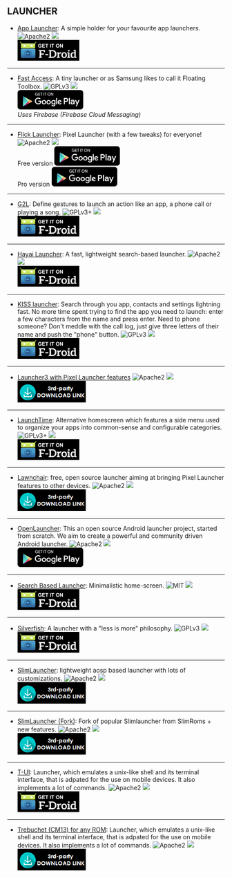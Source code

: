 <!--
    Copyright (C)  2017 PRIMOKORN.
    Permission is granted to copy, distribute and/or modify this document
    under the terms of the GNU Free Documentation License, Version 1.3
    or any later version published by the Free Software Foundation;
    with no Invariant Sections, no Front-Cover Texts, and no Back-Cover Texts.
    A copy of the license is included in the section entitled "GNU
    Free Documentation License".
-->
## LAUNCHER

* [App Launcher](https://f-droid.org/repository/browse/?fdid=com.simplemobiletools.applauncher): A simple holder for your favourite app launchers.
![Apache2](https://img.shields.io/badge/License-Apache%202.0-yellowgreen.svg?style=flat-square)
[![](https://img.shields.io/badge/Source-Github-lightgrey.svg?style=flat-square)](https://github.com/SimpleMobileTools/Simple-App-Launcher)  
[![](Pictures/F-Droid.png)](https://f-droid.org/repository/browse/?fdid=com.simplemobiletools.applauncher)

***

* [Fast Access](http://v.ht/vR0D): A tiny launcher or as Samsung likes to call it Floating Toolbox.
![GPLv3](https://img.shields.io/badge/License-GPLv3-brightgreen.svg?style=flat-square)
[![](https://img.shields.io/badge/Source-Github-lightgrey.svg?style=flat-square)](https://github.com/k0shk0sh/FastAccess)  
[![](Pictures/Google_Play.png)](https://play.google.com/store/apps/details?id=com.styleme.floating.toolbox.pro)  
_Uses Firebase (Firebase Cloud Messaging)_

***

* [Flick Launcher](https://play.google.com/store/apps/details?id=com.universallauncher.universallauncher): Pixel Launcher (with a few tweaks) for everyone!
![Apache2](https://img.shields.io/badge/License-Apache%202.0-yellowgreen.svg?style=flat-square)
[![](https://img.shields.io/badge/Source-Github-lightgrey.svg?style=flat-square)](https://github.com/michelelacorte/FlickLauncher)  
Free version [![](Pictures/Google_Play.png)](https://play.google.com/store/apps/details?id=com.universallauncher.universallauncher)  
Pro version [![](Pictures/Google_Play.png)](https://play.google.com/store/apps/details?id=com.universallauncher.flicklauncherpro)

***

* [G2L](http://v.ht/GZ0U): Define gestures to launch an action like an app, a phone call or playing a song.
![GPLv3+](https://img.shields.io/badge/License-GPLv3+-brightgreen.svg?style=flat-square)
[![](https://img.shields.io/badge/Source-GitLab-lightgrey.svg?style=flat-square)](https://gitlab.com/easwareapps/g2l-gesture-launcher)  
[![](Pictures/F-Droid.png)](http://v.ht/GZ0U)

***

* [Hayai Launcher](https://f-droid.org/repository/browse/?fdid=com.hayaisoftware.launcher): A fast, lightweight search-based launcher.
![Apache2](https://img.shields.io/badge/License-Apache%202.0-yellowgreen.svg?style=flat-square)
[![](https://img.shields.io/badge/Source-Github-lightgrey.svg?style=flat-square)](https://github.com/seizonsenryaku/HayaiLauncher)  
[![](Pictures/F-Droid.png)](https://f-droid.org/repository/browse/?fdid=com.hayaisoftware.launcher)

***

* [KISS launcher](http://v.ht/JqyL): Search through you app, contacts and settings lightning fast. No more time spent trying to find the app you need to launch: enter a few characters from the name and press enter. Need to phone someone? Don't meddle with the call log, just give three letters of their name and push the "phone" button.
![GPLv3](https://img.shields.io/badge/License-GPLv3-brightgreen.svg?style=flat-square)
[![](https://img.shields.io/badge/Source-Github-lightgrey.svg?style=flat-square)](https://github.com/Neamar/KISS)  
[![](Pictures/F-Droid.png)](http://v.ht/JqyL)

***

* [Launcher3 with Pixel Launcher features](https://forum.xda-developers.com/android/apps-games/launcher3-pixel-launcher-features-t3620972)
![Apache2](https://img.shields.io/badge/License-Apache%202.0-yellowgreen.svg?style=flat-square)
[![](https://img.shields.io/badge/Source-Github-lightgrey.svg?style=flat-square)](https://github.com/amirzaidi/Launcher3)  
[![](Pictures/3rd-party.png)](https://github.com/amirzaidi/Launcher3/releases)

***

* [LaunchTime](https://f-droid.org/repository/browse/?fdid=com.quaap.launchtime): Alternative homescreen which features a side menu used to organize your apps into common-sense and configurable categories.
![GPLv3+](https://img.shields.io/badge/License-GPLv3+-brightgreen.svg?style=flat-square)
[![](https://img.shields.io/badge/Source-Github-lightgrey.svg?style=flat-square)](https://github.com/quaap/LaunchTime)  
[![](Pictures/F-Droid.png)](https://f-droid.org/repository/browse/?fdid=com.quaap.launchtime)

***

* [Lawnchair](https://forum.xda-developers.com/android/apps-games/lawnchair-customizable-pixel-launcher-t3627137): free, open source launcher aiming at bringing Pixel Launcher features to other devices.
![Apache2](https://img.shields.io/badge/License-Apache%202.0-yellowgreen.svg?style=flat-square)
[![](https://img.shields.io/badge/Source-Github-lightgrey.svg?style=flat-square)](https://github.com/Deletescape-Media/Lawnchair)  
[![](Pictures/3rd-party.png)](https://github.com/Deletescape-Media/Lawnchair/releases)

***

* [OpenLauncher](https://play.google.com/store/apps/details?id=com.benny.openlauncher): This an open source Android launcher project, started from scratch. We aim to create a powerful and community driven Android launcher.
![Apache2](https://img.shields.io/badge/License-Apache%202.0-yellowgreen.svg?style=flat-square)
[![](https://img.shields.io/badge/Source-Github-lightgrey.svg?style=flat-square)](https://github.com/BennyKok/OpenLauncher)  
[![](Pictures/Google_Play.png)](https://play.google.com/store/apps/details?id=com.benny.openlauncher)

***

* [Search Based Launcher](https://f-droid.org/repository/browse/?fdid=com.vackosar.searchbasedlauncher): Minimalistic home-screen.
![MIT](https://img.shields.io/badge/License-MIT-orange.svg?style=flat-square)
[![](https://img.shields.io/badge/Source-Github-lightgrey.svg?style=flat-square)](https://github.com/vackosar/search-based-launcher/)  
[![](Pictures/F-Droid.png)](https://f-droid.org/repository/browse/?fdid=com.vackosar.searchbasedlauncher)

***

* [Silverfish](https://f-droid.org/repository/browse/?fdid=com.launcher.silverfish): A launcher with a "less is more" philosophy.
![GPLv3](https://img.shields.io/badge/License-GPLv3-brightgreen.svg?style=flat-square)
[![](https://img.shields.io/badge/Source-Github-lightgrey.svg?style=flat-square)](https://github.com/stanipintjuk/Silverfish)  
[![](Pictures/F-Droid.png)](https://f-droid.org/repository/browse/?fdid=com.launcher.silverfish)

***

* [SlimLauncher](http://v.ht/rWLo): lightweight aosp based launcher with lots of customizations.
![Apache2](https://img.shields.io/badge/License-Apache%202.0-yellowgreen.svg?style=flat-square)
[![](https://img.shields.io/badge/Source-Github-lightgrey.svg?style=flat-square)](https://github.com/SlimRoms/packages_apps_SlimLauncher)  
[![](Pictures/3rd-party.png)](http://forum.xda-developers.com/android/apps-games/app-slimlauncher-1-1-t3216971)

***

* [SlimLauncher (Fork)](https://forum.xda-developers.com/android/apps-games/app-5-slimlauncher-t3611099): Fork of popular Slimlauncher from SlimRoms + new features.
![Apache2](https://img.shields.io/badge/License-Apache%202.0-yellowgreen.svg?style=flat-square)
[![](https://img.shields.io/badge/Source-Github-lightgrey.svg?style=flat-square)](https://github.com/scoute-dich/packages_apps_SlimLauncher)  
[![](Pictures/3rd-party.png)](https://forum.xda-developers.com/showpost.php?p=72402889&postcount=3)

***

* [T-UI](http://v.ht/3DzZ): Launcher, which emulates a unix-like shell and its terminal interface, that is adpated for the use on mobile devices. It also implements a lot of commands.
![Apache2](https://img.shields.io/badge/License-Apache%202.0-yellowgreen.svg?style=flat-square)
[![](https://img.shields.io/badge/Source-Github-lightgrey.svg?style=flat-square)](https://github.com/Andre1299/TUI-ConsoleLauncher)  
[![](Pictures/F-Droid.png)](http://v.ht/3DzZ)

***

* [Trebuchet (CM13) for any ROM](http://v.ht/xQGp): Launcher, which emulates a unix-like shell and its terminal interface, that is adpated for the use on mobile devices. It also implements a lot of commands.
![Apache2](https://img.shields.io/badge/License-Apache%202.0-yellowgreen.svg?style=flat-square)
[![](https://img.shields.io/badge/Source-Github-lightgrey.svg?style=flat-square)](https://github.com/CyanogenMod/android_packages_apps_Trebuchet)  
[![](Pictures/3rd-party.png)](http://v.ht/xQGp)